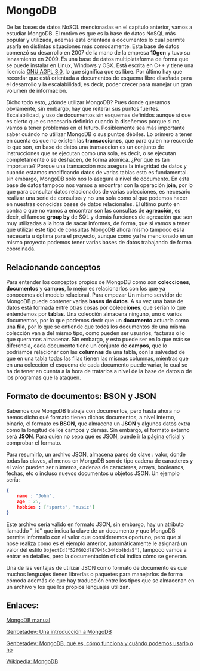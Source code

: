 # MongoDB

De las bases de datos NoSQL mencionadas en el capítulo anterior, vamos a estudiar MongoDB. El motivo es que es la base de datos NoSQL más popular y utilizada, además está orientada a documentos lo cual permite usarla en distintas situaciones más comodamente. Esta base de datos comenzó su desarrollo en 2007 de la mano de la empresa **10gen** y tuvo su lanzamiento en 2009. Es una base de datos multiplataforma de forma que se puede instalar en Linux, Windows y OSX. Está escrita en C++ y tiene una licencia [GNU AGPL 3.0](https://es.wikipedia.org/wiki/GNU_Affero_General_Public_License), lo que significa que es libre. Por último hay que recordar que está orientada a documentos de esquema libre diseñada para el desarrollo y la escalabilidad, es decir, poder crecer para manejar un gran volumen de información.

Dicho todo esto, ¿dónde utilizar MongoDB? Pues donde queramos obviamente, sin embargo, hay que reiterar sus puntos fuertes. Escalabilidad, y uso de documentos sin esquemas definidos aunque sí que es cierto que es necesario definirlo cuando la diseñemos porque si no, vamos a tener problemas en el futuro. Posiblemente sea más importante saber cuándo no utilizar MongoDB o sus puntos débiles. Lo primero a tener en cuenta es que no existen las **transacciones**, que para quien no recuerde lo que son, en base de datos una transaccion es un conjunto de instrucciones que se ejecutan como una sola, es decir, o se ejecutan completamente o se deshacen, de forma atómica. ¿Por qué es tan importante? Porque una transacción nos asegura la integridad de datos y cuando estamos modificando datos de varias tablas esto es fundamental. sin embargo, MongoDB solo nos lo asegura a nivel de documento. En esta base de datos tampoco nos vamos a encontrar con la operación **join**, por lo que para consultar datos relacionados de varias colecciones, es necesario realizar una serie de consultas y no una sola como sí que podemos hacer en nuestras conocidas bases de datos relacionales. El último punto en contra o que no vamos a encontrar son las consultas de **agreación**, es decir, el famoso **group by** de SQL y demás funciones de agreación que son muy utilizadas a la hora de sacar informes, de forma, que si vamos a tener que utilizar este tipo de consultas MongoDB ahora mismo tampoco es la necesaria u óptima para el proyecto, aunque como ya he mencionado en un mismo proyecto podemos tener varias bases de datos trabajando de forma coordinada.

## Relacionando conceptos

Para entender los conceptos propios de MongoDB como son **colecciones**, **documentos** y **campos**, lo mejor es relacionarlos con los que ya conocemos del modelo relacional. Para empezar Un mismo servidor de MongoDB puede contener varias **bases de datos**. A su vez una base de datos está formada entre otras cosas por **colecciones**, que serían lo que entendemos por **tablas**. Una colección almacena ninguno, uno o varios documentos, por lo que podemos decir que un **documento** actuaría como una **fila**, por lo que se entiende que todos los documentos de una misma colección van a del mismo tipo, como pueden ser usuarios, facturas o lo que queramos almacenar. Sin embargo, y esto puede ser en lo que más se diferencia, cada documento tiene un conjunto de **campos**, que lo podríamos relacionar con las **columnas** de una tabla, con la salvedad de que en una tabla todas las filas tienen las mismas columnas, mientras que en una colección el esquema de cada documento puede variar, lo cual se ha de tener en cuenta a la hora de tratarlos a nivel de la base de datos o de los programas que la ataquen.

## Formato de documentos: BSON y JSON

Sabemos que MongoDB trabaja con documentos, pero hasta ahora no hemos dicho qué formato tienen dichos documentos, a nivel interno, binario, el formato es **BSON**, que almacena un **JSON** y algunos datos extra como la longitud de los campos y demás. Sin embargo, el formato externo será **JSON**. Para quien no sepa qué es JSON, puede ir la [página oficial](https://www.json.org/json-es.html) y comprobar el formato.

Para resumirlo, un archivo JSON, almacena pares de clave : valor, donde todas las claves, al menos en MongoDB son de tipo cadena de caracteres y el valor pueden ser números, cadenas de caracteres, arrays, booleanos, fechas, etc o incluso nuevos documentos u objetos JSON. Un ejemplo sería:

```JSON
{
	name : "John",
	age : 25,
	hobbies : ["sports", "music"]
}
```

Este archivo sería válido en formato JSON, sin embargo, hay un atributo llamaddo "\_id" que indica la clave de un documento y que MongoDB permite informalo con el valor que consideremos oportuno, pero que si nose realiza como es el ejemplo anterior, automáticamente le asignará un valor del estilo `ObjectId("52f602d787945c344bb4bda5")`, tampoco vamos a entrar en detalles, pero la documentación oficial indica cómo se generan.

Una de las ventajas de utilizar JSON como formato de documento es que muchos lenguajes tienen librerías o paquetes para manejarlos de forma cómoda además de que hay traducción entre los tipos que se almacenan en un archivo y los que los propios lenguajes utilizan.

## Enlaces:
 
[MongoDB manual](https://docs.mongodb.com/manual/)

[Genbetadev: Una introducción a MongoDB](https://www.genbetadev.com/bases-de-datos/una-introduccion-a-mongodb)

[Genbetadev: MongoDB, qué es, cómo funciona y cuándo podemos usarlo o no](https://www.genbetadev.com/bases-de-datos/mongodb-que-es-como-funciona-y-cuando-podemos-usarlo-o-no)

[Wikipedia: MongoDB](https://es.wikipedia.org/wiki/MongoDB)
